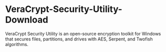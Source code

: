 # VeraCrypt-Security-Utility-Download
VeraCrypt Security Utility is an open-source encryption toolkit for Windows that secures files, partitions, and drives with AES, Serpent, and Twofish algorithms.
